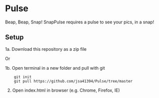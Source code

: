 # Pulse
Beap, Beap, Snap! SnapPulse requires a pulse to see your pics, in a snap!

## Setup
1a. Download this repository as a zip file

Or

1b. Open terminal in a new folder and pull with git
```
    git init
    git pull https://github.com/jsa41394/Pulse/tree/master
```

2. Open index.html in browser (e.g. Chrome, Firefox, IE)
